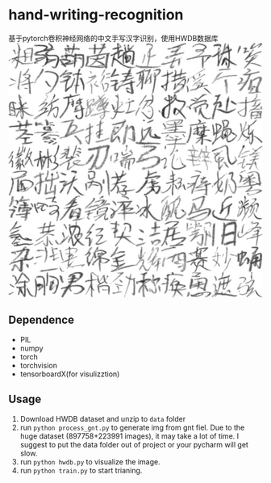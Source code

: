 # hand-writing-recognition
基于pytorch卷积神经网络的中文手写汉字识别，使用HWDB数据库
![hwdb](hwdb.jpg)

## Dependence
* PIL
* numpy
* torch
* torchvision
* tensorboardX(for visulizztion)

## Usage
1. Download HWDB dataset and unzip to `data` folder
2. run `python process_gnt.py` to generate img from gnt fiel. Due to the huge dataset (897758+223991 images), it may take a lot of time. I suggest to put the data folder out of project or your pycharm will get slow.
3. run `python hwdb.py` to visualize the image.
4. run `python train.py` to start trianing.

